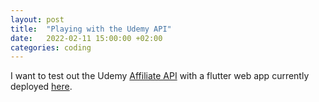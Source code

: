 ```yaml
---
layout: post
title:  "Playing with the Udemy API"
date:   2022-02-11 15:00:00 +02:00
categories: coding
---
```


I want to test out the Udemy [Affiliate API][udemy-api] with a flutter web app currently deployed [here][netlify-link].

[udemy-api]: https://www.udemy.com/user/edit-api-clients/
[netlify-link]: https://ta-udemy-course-querier.netlify.app/
